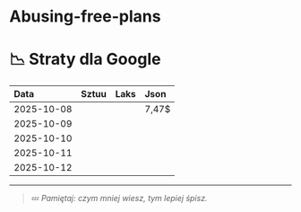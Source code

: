 # Abusing-free-plans

# 📉 Straty dla Google

| Data       | Sztuu | Laks | Json |
|:------------|:------|:-----|:------|
| 2025-10-08  |       |       |    7,47$   |
| 2025-10-09  |       |       |       |
| 2025-10-10  |       |       |       |
| 2025-10-11  |       |       |       |
| 2025-10-12  |       |       |       |

---

> 💤 *Pamiętaj: czym mniej wiesz, tym lepiej śpisz.*
